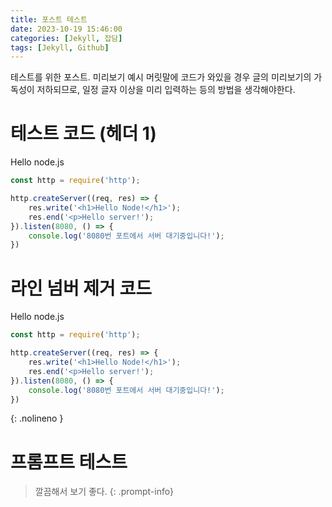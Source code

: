 ```yaml
---
title: 포스트 테스트
date: 2023-10-19 15:46:00
categories: [Jekyll, 잡담]
tags: [Jekyll, Github]
---
```


테스트를 위한 포스트. 미리보기 예시
머릿말에 코드가 와있을 경우 글의 미리보기의 가독성이 저하되므로, 일정 글자 이상을 미리 입력하는 등의 방법을 생각해야한다.

# 테스트 코드 (헤더 1)

Hello node.js

```js
const http = require('http');

http.createServer((req, res) => {
    res.write('<h1>Hello Node!</h1>');
    res.end('<p>Hello server!');
}).listen(8080, () => {
    console.log('8080번 포트에서 서버 대기중입니다!');
})
```

# 라인 넘버 제거 코드

Hello node.js

```js
const http = require('http');

http.createServer((req, res) => {
    res.write('<h1>Hello Node!</h1>');
    res.end('<p>Hello server!');
}).listen(8080, () => {
    console.log('8080번 포트에서 서버 대기중입니다!');
})
```
{: .nolineno }


# 프롬프트 테스트

> 깔끔해서 보기 좋다.
{: .prompt-info}